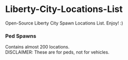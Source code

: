# Liberty-City-Locations-List
Open-Source Liberty City Spawn Locations List. Enjoy! :)
<div> 
  <h3> Ped Spawns</h3>
  <p>Contains almost 200 locations.<br>
  DISCLAIMER: These are for peds, not for vehicles.</p>
</div>
